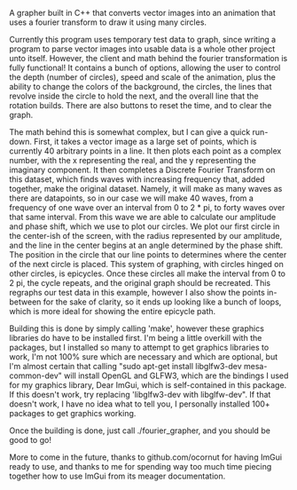 A grapher built in C++ that converts vector images into an animation that uses a fourier transform to draw it using many circles.

Currently this program uses temporary test data to graph, since writing a program to parse vector images into usable data is a whole other project unto itself. However, the client and math behind the fourier transformation is fully functional! It contains a bunch of options, allowing the user to control the depth (number of circles), speed and scale of the animation, plus the ability to change the colors of the background, the circles, the lines that revolve inside the circle to hold the next, and the overall line that the rotation builds. There are also buttons to reset the time, and to clear the graph.

The math behind this is somewhat complex, but I can give a quick run-down. First, it takes a vector image as a large set of points, which is currently 40 arbitrary points in a line. It then plots each point as a complex number, with the x representing the real, and the y representing the imaginary component. It then completes a Discrete Fourier Transform on this dataset, which finds waves with increasing frequency that, added together, make the original dataset. Namely, it will make as many waves as there are datapoints, so in our case we will make 40 waves, from a frequency of one wave over an interval from 0 to 2 * pi, to forty waves over that same interval. From this wave we are able to calculate our amplitude and phase shift, which we use to plot our circles. We plot our first circle in the center-ish of the screen, with the radius represented by our amplitude, and the line in the center begins at an angle determined by the phase shift. The position in the circle that our line points to determines where the center of the next circle is placed. This system of graphing, with circles hinged on other circles, is epicycles. Once these circles all make the interval from 0 to 2 pi, the cycle repeats, and the original graph should be recreated. This regraphs our test data in this example, however I also show the points in-between for the sake of clarity, so it ends up looking like a bunch of loops, which is more ideal for showing the entire epicycle path.

Building this is done by simply calling 'make', however these graphics libraries do have to be installed first. I'm being a little overkill with the packages, but I installed so many to attempt to get graphics libraries to work, I'm not 100% sure which are necessary and which are optional, but I'm almost certain that calling "sudo apt-get install libglfw3-dev mesa-common-dev" will install OpenGL and GLFW3, which are the bindings I used for my graphics library, Dear ImGui, which is self-contained in this package. If this doesn't work, try replacing 'libglfw3-dev with libglfw-dev". If that doesn't work, I have no idea what to tell you, I personally installed 100+ packages to get graphics working.

Once the building is done, just call ./fourier_grapher, and you should be good to go!

More to come in the future, thanks to github.com/ocornut for having ImGui ready to use, and thanks to me for spending way too much time piecing together how to use ImGui from its meager documentation.